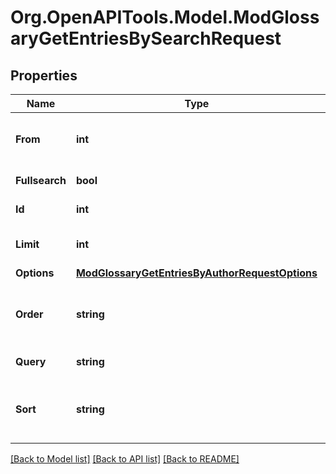# Org.OpenAPITools.Model.ModGlossaryGetEntriesBySearchRequest

## Properties

Name | Type | Description | Notes
------------ | ------------- | ------------- | -------------
**From** | **int** | Start returning records from here | [optional] [default to 0]
**Fullsearch** | **bool** | The query | [optional] [default to 1]
**Id** | **int** | Glossary entry ID | 
**Limit** | **int** | Number of records to return | [optional] [default to 20]
**Options** | [**ModGlossaryGetEntriesByAuthorRequestOptions**](ModGlossaryGetEntriesByAuthorRequestOptions.md) |  | [optional] 
**Order** | **string** | Order by: &#39;CONCEPT&#39;, &#39;CREATION&#39; or &#39;UPDATE&#39; | [optional] [default to "CONCEPT"]
**Query** | **string** | The query string | [default to "null"]
**Sort** | **string** | The direction of the order: &#39;ASC&#39; or &#39;DESC&#39; | [optional] [default to "ASC"]

[[Back to Model list]](../README.md#documentation-for-models) [[Back to API list]](../README.md#documentation-for-api-endpoints) [[Back to README]](../README.md)

